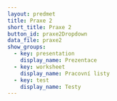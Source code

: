 ```yaml
---
layout: predmet
title: Praxe 2
short_title: Praxe 2
button_id: praxe2Dropdown
data_file: praxe2
show_groups:
  - key: presentation
    display_name: Prezentace
  - key: worksheet
    display_name: Pracovní listy
  - key: test
    display_name: Testy
---
```

